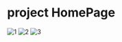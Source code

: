 # project HomePage

![1](https://user-images.githubusercontent.com/36894305/39555467-8cc22278-4e47-11e8-86eb-e54e916b2b61.JPG)
![2](https://user-images.githubusercontent.com/36894305/39555468-8e371ed8-4e47-11e8-9f36-d49900188892.JPG)
![3](https://user-images.githubusercontent.com/36894305/39555469-8fd67c2a-4e47-11e8-8eed-aac92437d4e4.JPG)
